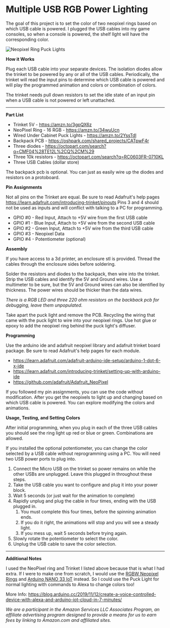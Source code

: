 # Multiple USB RGB Power Lighting
The goal of this project is to set the color of two neopixel rings based on which USB cable is powered.  I plugged the USB cables into my game consoles, so when a console is powered, the shelf llght will have the corresponding color.

![Neopixel Ring Puck Lights](https://github.com/thatdecade/Three_USB_Color_Light/raw/master/photos/shelf_light_installed.png)

**How it Works**

Plug each USB cable into your separate devices.  The isolation diodes allow the trinket to be powered by any or all of the USB cables.  Periodically, the trinket will read the input pins to determine which USB cable is powered and will play the programmed animation and colors or combination of colors.

The trinket needs pull down resistors to set the idle state of an input pin when a USB cable is not powered or left unattached.

----

**Part List**

* Trinket 5V - <https://amzn.to/3gpQX6z>
* NeoPixel Ring - 16 RGB - <https://amzn.to/34wuUcn>
* Wired Under Cabinet Puck Lights - <https://amzn.to/2YssTdl>
* Backpack PCB - <https://oshpark.com/shared_projects/CATpwF4r>
* Three diodes - <https://octopart.com/search?q=CMF04%28TE12L%2CQ%2CM%29>
* Three 10k resistors - <https://octopart.com/search?q=RC0603FR-0710KL>
* Three USB Cables (dollar store)

The backpack pcb is optional.  You can just as easily wire up the diodes and resistors on a protoboard.  

**Pin Assignments**

Not all pins on the Trinket are equal.  Be sure to read Adafruit's help pages <https://learn.adafruit.com/introducing-trinket/pinouts>  Pins 3 and 4 should not be used as inputs and will conflict with talking to a PC for programming.

* GPIO #0 - Red Input, Attach to +5V wire from the first USB cable
* GPIO #1 - Blue Input, Attach to +5V wire from the second USB cable
* GPIO #2 - Green Input, Attach to +5V wire from the third USB cable
* GPIO #3 - Neopixel Data
* GPIO #4 - Potentiometer (optional)

**Assembly**

If you have access to a 3d printer, an enclosure stl is provided.  Thread the cables through the enclosure sides before soldering.

Solder the resistors and diodes to the backpack, then wire into the trinket.  Strip the USB cables and identify the 5V and Ground wires.  Use a multimeter to be sure, but the 5V and Ground wires can also be identified by thickness.  The power wires should be thicker than the data wires.

*There is a RGB LED and three 220 ohm resistors on the backback pcb for debugging, leave them unpopulated.*

Take apart the puck light and remove the PCB.  Recycling the wiring that came with the puck light to wire into your neopixel rings.  Use hot glue or epoxy to add the neopixel ring behind the puck light's diffuser.

**Programming**

Use the arduino ide and adafruit neopixel library and adafruit trinket board package.  Be sure to read Adafruit's help pages for each module.

* <https://learn.adafruit.com/adafruit-arduino-ide-setup/arduino-1-dot-6-x-ide>
* <https://learn.adafruit.com/introducing-trinket/setting-up-with-arduino-ide>
* <https://github.com/adafruit/Adafruit_NeoPixel>

If you followed my pin assignments, you can use the code without modification.  After you get the neopixels to light up and changing based on which USB cable is powered.   You can explore modifying the colors and animations.

**Usage, Testing, and Setting Colors**

After initial programming, when you plug in each of the three USB cables you should see the ring light up red or blue or green.  Combinations are allowed.

If you installed the optional potentiometer, you can change the color selected by a USB cable without reprogramming using a PC.  You will need two USB power ports to plug into.  
1. Connect the Micro USB on the trinket so power remains on while the other USBs are unplugged.  Leave this plugged in throughout these steps.
2. Take the USB cable you want to configure and plug it into your power block.  
3. Wait 5 seconds (or just wait for the animation to complete)
4. Rapidly unplug and plug the cable in four times, ending with the USB plugged in.
    1. You must complete this four times, before the spinning animation ends.
    2. If you do it right, the animations will stop and you will see a steady light.  
    3. If you mess up, wait 5 seconds before trying again.
5. Slowly rotate the potentiometer to select the color.
6. Unplug the USB cable to save the color selection.

----

**Additional Notes**

I used the NeoPixel ring and Trinket I listed above because that is what I had extra.  If I were to make one from scratch, I would use the [RGBW Neopixel Rings](https://octopart.com/search?q=adafruit+2854) and [Arduino NANO 33 IoT](https://amzn.to/3lg6Tfj) instead.  So I could use the Puck Light for normal lighting with commands to Alexa to change colors too!  

More Info: <https://blog.arduino.cc/2019/11/12/create-a-voice-controlled-device-with-alexa-and-arduino-iot-cloud-in-7-minutes/>



_We are a participant in the Amazon Services LLC Associates Program, an affiliate advertising program designed to provide a means for us to earn fees by linking to Amazon.com and affiliated sites._

